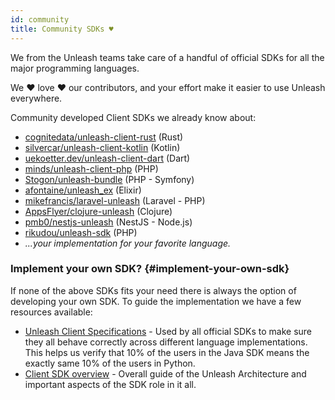 ```yaml
---
id: community
title: Community SDKs ♥
---
```


We from the Unleash teams take care of a handful of official SDKs for all the major programming languages.

We ♥ love ♥ our contributors, and your effort make it easier to use Unleash everywhere.

Community developed Client SDKs we already know about:

- [cognitedata/unleash-client-rust](https://github.com/cognitedata/unleash-client-rust) (Rust)
- [silvercar/unleash-client-kotlin](https://github.com/silvercar/unleash-client-kotlin) (Kotlin)
- [uekoetter.dev/unleash-client-dart](https://pub.dev/packages/unleash) (Dart)
- [minds/unleash-client-php](https://gitlab.com/minds/unleash-client-php) (PHP)
- [Stogon/unleash-bundle](https://git.stogon.io/Stogon/unleash-bundle/) (PHP - Symfony)
- [afontaine/unleash_ex](https://gitlab.com/afontaine/unleash_ex) (Elixir)
- [mikefrancis/laravel-unleash](https://github.com/mikefrancis/laravel-unleash) (Laravel - PHP)
- [AppsFlyer/clojure-unleash](https://github.com/AppsFlyer/unleash-client-clojure) (Clojure)
- [pmb0/nestjs-unleash](https://github.com/pmb0/nestjs-unleash) (NestJS - Node.js)
- [rikudou/unleash-sdk](https://github.com/RikudouSage/UnleashSDK) (PHP)
- _...your implementation for your favorite language._

### Implement your own SDK? {#implement-your-own-sdk}

If none of the above SDKs fits your need there is always the option of developing your own SDK. To guide the implementation we have a few resources available:

- [Unleash Client Specifications](https://github.com/Unleash/client-specification) - Used by all official SDKs to make sure they all behave correctly across different language implementations. This helps us verify that 10% of the users in the Java SDK means the exactly same 10% of the users in Python.
- [Client SDK overview](../client-specification) - Overall guide of the Unleash Architecture and important aspects of the SDK role in it all.
